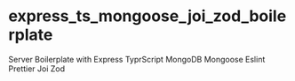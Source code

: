 # express_ts_mongoose_joi_zod_boilerplate
Server Boilerplate with Express TyprScript MongoDB Mongoose Eslint Prettier Joi Zod
